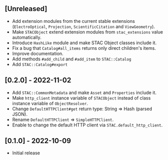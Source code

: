 ## [Unreleased]

- Add extension modules from the current stable extensions (`ElectroOptical`, `Projection`, `ScientificCitation` and `ViewGeometry`).
- Make `STACObject` extend extension modules from `stac_extensions` value automatically.
- Introduce `HashLike` module and make STAC Object classes include it.
- Fix a bug that `Catalog#all_items` returns only direct children's items.
- Improve documentation.
- Add methods `#add_child` and `#add_item` to `STAC::Catalog`
- Add `STAC::Catalog#export`

## [0.2.0] - 2022-11-02

- Add `STAC::CommonMetadata` and make `Asset` and `Properties` include it.
- Make `http_client` instance variable of `STACObject` instead of class instance variable of `ObjectResolver`.
- Change `DefaultHTTPClient#get` return type: String => Hash (parsed JSON).
- Rename `DefaultHTTPClient` => `SimpleHTTPClient`.
- Enable to change the default HTTP client via `STAC.default_http_client`.

## [0.1.0] - 2022-10-09

- Initial release
